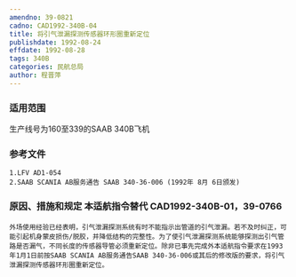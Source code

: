 ```yaml
---
amendno: 39-0821
cadno: CAD1992-340B-04
title: 将引气泄漏探测传感器环形圈重新定位
publishdate: 1992-08-24
effdate: 1992-08-28
tags: 340B
categories: 民航总局
author: 程晋萍
---
```


### 适用范围 
生产线号为160至339的SAAB 340B飞机

### 参考文件
    1.LFV AD1-054 
    2.SAAB SCANIA AB服务通告 SAAB 340-36-006 (1992年 8月 6日颁发) 

### 原因、措施和规定 本适航指令替代 CAD1992-340B-01，39-0766 
    外场使用经验已经表明，引气泄漏探测系统有时不能指示出管道的引气泄漏。若不及时纠正，可能引起机身蒙皮损伤/脱胶，并降低结构的完整性。为了使引气泄漏探测系统能够探测出引气管路是否漏气，不同长度的传感器导管必须重新定位。除非已事先完成外本适航指令要求在1993年1月1日前按SAAB SCANIA AB服务通告SAAB 340-36-006或其后的修改版的要求，将引气泄漏探测传感器环形圈重新定位。

